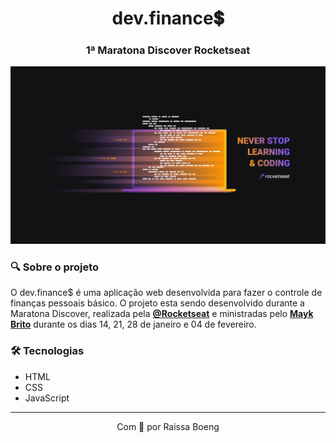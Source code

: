<h1 align="center">
dev.finance💲</h1>
<h3 align="center"> 1ª Maratona Discover Rocketseat </h3>
<img src=".github/wallpaper.png" alt="Wallpaper Maratona Discover">

### :mag: Sobre o projeto 

O dev.finance$ é uma aplicação web desenvolvida para fazer o controle de finanças pessoais básico. O projeto esta sendo desenvolvido durante a Maratona Discover, realizada pela **[@Rocketseat](https://github.com/Rocketseat)** e ministradas pelo **[Mayk Brito](https://github.com/maykbrito)** durante os dias 14, 21, 28 de janeiro e 04 de fevereiro.

### 🛠️ Tecnologias 

* HTML
* CSS
* JavaScript

---

<p align="center">Com 💜 por Raissa Boeng</p>